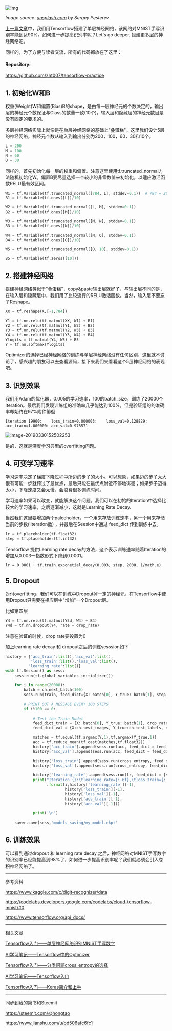 ![img](https://images.unsplash.com/photo-1542378993-3aa1366b0090?ixlib=rb-1.2.1&ixid=eyJhcHBfaWQiOjEyMDd9&auto=format&fit=crop&w=1000&q=80)

*Image source: [unsplash.com](https://images.unsplash.com/photo-1542378993-3aa1366b0090?ixlib=rb-1.2.1&ixid=eyJhcHBfaWQiOjEyMDd9&auto=format&fit=crop&w=1950&q=80) by Sergey Pesterev*

[上一篇文章](https://steemit.com/cn-stem/@hongtao/tensorflow-mnist)中，我们用Tensorflow搭建了单层神经网络，该网络对MNIST手写识别率能到达90%。如何进一步提高识别率呢？Let's go deeper, 搭建更多层的神经网络吧。

同样的，为了方便与读者交流，所有的代码都放在了这里：

#### Repository:

<https://github.com/zht007/tensorflow-practice>

## 1. 初始化W和B

权重(Weight)W和偏置(Bias)B的shape，是由每一层神经元的个数决定的，输出层的神经元个数保证与Class的数量一致(10个)，输入层和隐藏层的神经元数目是没有固定的要求的。

多层神经网络实际上就像是在单层神经网络的基础上"叠蛋糕"。这里我们设计5层的神经网络，神经元个数从输入到输出分别为200，100，60，30和10个。

```python
L = 200
M = 100
N = 60
O = 30
```

同样的，首先初始化每一层的权重和偏置。注意这里使用tf.truncated_normal方法随机初始化W。偏置B要尽量选择一个较小的非零数值来初始化，以适应激活函数RELU最有效区间。

```python
W1 = tf.Variable(tf.truncated_normal([784, L], stddev=0.1))  # 784 = 28 * 28
B1 = tf.Variable(tf.ones([L])/10)

W2 = tf.Variable(tf.truncated_normal([L, M], stddev=0.1))
B2 = tf.Variable(tf.ones([M])/10)

W3 = tf.Variable(tf.truncated_normal([M, N], stddev=0.1))
B3 = tf.Variable(tf.ones([N])/10)

W4 = tf.Variable(tf.truncated_normal([N, O], stddev=0.1))
B4 = tf.Variable(tf.ones([O])/10)

W5 = tf.Variable(tf.truncated_normal([O, 10], stddev=0.1))

B5 = tf.Variable(tf.zeros([10]))
```

## 2. 搭建神经网络

搭建神经网络类似于"叠蛋糕"，copy&paste输出层就好了，与输出层不同的是，在输入层和隐藏层中，我们用了比较流行的RELU激活函数。当然，输入层不要忘了Reshape。

```python
XX = tf.reshape(X,[-1,784])

Y1 = tf.nn.relu(tf.matmul(XX, W1) + B1)
Y2 = tf.nn.relu(tf.matmul(Y1, W2) + B2)
Y3 = tf.nn.relu(tf.matmul(Y2, W3) + B3)
Y4 = tf.nn.relu(tf.matmul(Y3, W4) + B4)
Ylogits = tf.matmul(Y4, W5) + B5
Y = tf.nn.softmax(Ylogits)
```

Optimizer的选择已经神经网络的训练与单层神经网络没有任何区别，这里就不讨论了，感兴趣的朋友可以去查看源码，接下来我们来看看这个5层神经网络的表现吧。

## 3. 识别效果

我们用Adam的优化器，0.005的学习速率，100的batch_size，训练了20000个Iteration。最后我们发现训练组的准确率几乎能达到100%，但是验证组的的准确率却始终在97%附件徘徊

```
Iteration 19900:	loss_train=0.000003:	loss_val=0.128829:	acc_train=1.000000:	acc_val=0.978571

```

![image-20190330152502253](https://ws4.sinaimg.cn/large/006tKfTcgy1g1l8jdk7utj30am097q3d.jpg)

是的，这就是深度学习典型的overfitting问题。

## 4. 可变学习速率

学习速率决定了梯度下降过程中所迈的步子的大小。可以想象，如果迈的步子太大很有可能一步就跨过了最优点，最后只能在最优点附近不停地徘徊；如果步子迈得太小，下降速度又会太慢，会浪费很多训练时间。

学习速率如果可以改变，就能解决这个问题。我们可以在初始的Iteration中选择比较大的学习速率，之后逐渐减小，这就是Learning Rate Decay.

当然我们这里要增加两个palceholder，一个用来存放训练速率，另一个用来存储当前的步数(literation数) ，并最后在Seesion中通过 feed_dict 传到训练中去。

```python
lr = tf.placeholder(tf.float32)
step = tf.placeholder(tf.int32)
```

Tensorflow 提供Learning rate decay的方法，这个表示训练速率随着Iteration的增加从0.003一指数形式下降到0.0001。

```
lr = 0.0001 + tf.train.exponetial_decay(0.003, step, 2000, 1/math.e)
```

## 5. Dropout

对付overfitting，我们可以在训练中Dropout掉一定的神经元。在Tensorflow中使用Dropout只需要在相应层中"增加"一个Dropout层。

比如第四层

```python
Y4 = tf.nn.relu(tf.matmul(Y3d, W4) + B4)
Y4d = tf.nn.dropout(Y4, rate = drop_rate)
```

注意在验证的时候，drop rate要设置为0

加上learning rate decay 和 dropout之后的训练sesssion如下

```python
history = {'acc_train':list(),'acc_val':list(),
           'loss_train':list(),'loss_val':list(),
          'learning_rate':list()}
with tf.Session() as sess:
    sess.run(tf.global_variables_initializer())
    
    for i in range(20000):
        batch = ch.next_batch(100)
        sess.run(train, feed_dict={X: batch[0], Y_true: batch[1], step: i, drop_rate: 0.25})
        
        # PRINT OUT A MESSAGE EVERY 100 STEPS
        if i%100 == 0:
            
            # Test the Train Model
            feed_dict_train = {X: batch[0], Y_true: batch[1], drop_rate: 0.25}
            feed_dict_val = {X:ch.test_images, Y_true:ch.test_labels, drop_rate: 0}

            matches = tf.equal(tf.argmax(Y,1),tf.argmax(Y_true,1))
            acc = tf.reduce_mean(tf.cast(matches,tf.float32))
            history['acc_train'].append(sess.run(acc, feed_dict = feed_dict_train))
            history['acc_val'].append(sess.run(acc, feed_dict = feed_dict_val))

            history['loss_train'].append(sess.run(cross_entropy, feed_dict = feed_dict_train))
            history['loss_val'].append(sess.run(cross_entropy, feed_dict = feed_dict_val))
            
            history['learning_rate'].append(sess.run(lr, feed_dict = {step: i}))
            print("Iteration {}:\tlearning_rate={:.6f},\tloss_train={:.6f},\tloss_val={:.6f},\tacc_train={:.6f},\tacc_val={:.6f}"
                  .format(i,history['learning_rate'][-1],
                          history['loss_train'][-1],
                          history['loss_val'][-1],
                          history['acc_train'][-1],
                          history['acc_val'][-1]))
            
            print('\n')
        
    saver.save(sess,'models_saving/my_model.ckpt'
```

## 6. 训练效果

可以看到通过dropout 和 learning rate decay 之后，神经网络对MNIST手写数字的识别率已经能提高到98%了，如何进一步提高识别率呢？我们就必须会引入卷积神经网络了。



------

参考资料

<https://www.kaggle.com/c/digit-recognizer/data>

<https://codelabs.developers.google.com/codelabs/cloud-tensorflow-mnist/#0>

<https://www.tensorflow.org/api_docs/>

------

相关文章

[Tensorflow入门——单层神经网络识别MNIST手写数字](https://steemit.com/cn-stem/@hongtao/tensorflow-mnist)

[AI学习笔记——Tensorflow中的Optimizer](https://steemit.com/tensorflow/@hongtao/ai-tensorflow-optimizer)

[Tensorflow入门——分类问题cross_entropy的选择](https://steemit.com/cn-stem/@hongtao/tensorflow-crossentropy-how-to-choose-crossentropy-loss-in-tensorflow-for-classification)

[AI学习笔记——Tensorflow入门](https://steemit.com/cn-stem/@hongtao/ai-tensorflow)

[Tensorflow入门——Keras简介和上手](https://steemit.com/cn-stem/@hongtao/tensorflow-keras)

------

同步到我的简书和Steemit

<https://steemit.com/@hongtao>

<https://www.jianshu.com/u/bd506afc6fc1>

